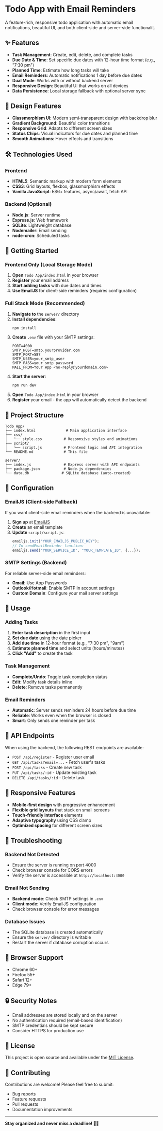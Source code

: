 # Todo App with Email Reminders

A feature-rich, responsive todo application with automatic email notifications, beautiful UI, and both client-side and server-side functionalit.

## ✨ Features

- **Task Management**: Create, edit, delete, and complete tasks
- **Due Date & Time**: Set specific due dates with 12-hour time format (e.g., "7:30 pm")
- **Planned Time**: Estimate how long tasks will take
- **Email Reminders**: Automatic notifications 1 day before due dates
- **Dual Mode**: Works with or without backend server
- **Responsive Design**: Beautiful UI that works on all devices
- **Data Persistence**: Local storage fallback with optional server sync

## 🎨 Design Features

- **Glassmorphism UI**: Modern semi-transparent design with backdrop blur
- **Gradient Background**: Beautiful color transitions
- **Responsive Grid**: Adapts to different screen sizes
- **Status Chips**: Visual indicators for due dates and planned time
- **Smooth Animations**: Hover effects and transitions

## 🛠️ Technologies Used

### Frontend
- **HTML5**: Semantic markup with modern form elements
- **CSS3**: Grid layouts, flexbox, glassmorphism effects
- **Vanilla JavaScript**: ES6+ features, async/await, fetch API

### Backend (Optional)
- **Node.js**: Server runtime
- **Express.js**: Web framework
- **SQLite**: Lightweight database
- **Nodemailer**: Email sending
- **node-cron**: Scheduled tasks

## 🚀 Getting Started

### Frontend Only (Local Storage Mode)
1. **Open** `Todo App/index.html` in your browser
2. **Register** your email address
3. **Start adding tasks** with due dates and times
4. **Use EmailJS** for client-side reminders (requires configuration)

### Full Stack Mode (Recommended)
1. **Navigate to** the `server/` directory
2. **Install dependencies**:
   ```bash
   npm install
   ```
3. **Create** `.env` file with your SMTP settings:
   ```env
   PORT=4000
   SMTP_HOST=smtp.yourprovider.com
   SMTP_PORT=587
   SMTP_USER=your_smtp_user
   SMTP_PASS=your_smtp_password
   MAIL_FROM=Your App <no-reply@yourdomain.com>
   ```
4. **Start the server**:
   ```bash
   npm run dev
   ```
5. **Open** `Todo App/index.html` in your browser
6. **Register** your email - the app will automatically detect the backend

## 📁 Project Structure

```
Todo App/
├── index.html              # Main application interface
├── css/
│   └── style.css          # Responsive styles and animations
├── script/
│   └── script.js          # Frontend logic and API integration
└── README.md              # This file

server/
├── index.js               # Express server with API endpoints
├── package.json           # Node.js dependencies
└── data.db               # SQLite database (auto-created)
```

## 🔧 Configuration

### EmailJS (Client-side Fallback)
If you want client-side email reminders when the backend is unavailable:

1. **Sign up** at [EmailJS](https://www.emailjs.com/)
2. **Create** an email template
3. **Update** `script/script.js`:
   ```javascript
   emailjs.init("YOUR_EMAILJS_PUBLIC_KEY");
   // In sendEmailReminder function:
   emailjs.send("YOUR_SERVICE_ID", "YOUR_TEMPLATE_ID", {...});
   ```

### SMTP Settings (Backend)
For reliable server-side email reminders:

- **Gmail**: Use App Passwords
- **Outlook/Hotmail**: Enable SMTP in account settings
- **Custom Domain**: Configure your mail server settings

## 📱 Usage

### Adding Tasks
1. **Enter task description** in the first input
2. **Set due date** using the date picker
3. **Add due time** in 12-hour format (e.g., "7:30 pm", "9am")
4. **Estimate planned time** and select units (hours/minutes)
5. **Click "Add"** to create the task

### Task Management
- **Complete/Undo**: Toggle task completion status
- **Edit**: Modify task details inline
- **Delete**: Remove tasks permanently

### Email Reminders
- **Automatic**: Server sends reminders 24 hours before due time
- **Reliable**: Works even when the browser is closed
- **Smart**: Only sends one reminder per task

## 🔄 API Endpoints

When using the backend, the following REST endpoints are available:

- `POST /api/register` - Register user email
- `GET /api/tasks?email=...` - Fetch user's tasks
- `POST /api/tasks` - Create new task
- `PUT /api/tasks/:id` - Update existing task
- `DELETE /api/tasks/:id` - Delete task

## 📱 Responsive Features

- **Mobile-first design** with progressive enhancement
- **Flexible grid layouts** that stack on small screens
- **Touch-friendly interface** elements
- **Adaptive typography** using CSS clamp
- **Optimized spacing** for different screen sizes

## 🚨 Troubleshooting

### Backend Not Detected
- Ensure the server is running on port 4000
- Check browser console for CORS errors
- Verify the server is accessible at `http://localhost:4000`

### Email Not Sending
- **Backend mode**: Check SMTP settings in `.env`
- **Client mode**: Verify EmailJS configuration
- Check browser console for error messages

### Database Issues
- The SQLite database is created automatically
- Ensure the `server/` directory is writable
- Restart the server if database corruption occurs

## 🌟 Browser Support

- Chrome 60+
- Firefox 55+
- Safari 12+
- Edge 79+

## 🔒 Security Notes

- Email addresses are stored locally and on the server
- No authentication required (email-based identification)
- SMTP credentials should be kept secure
- Consider HTTPS for production use

## 📄 License

This project is open source and available under the [MIT License](LICENSE).

## 🤝 Contributing

Contributions are welcome! Please feel free to submit:
- Bug reports
- Feature requests
- Pull requests
- Documentation improvements

---

**Stay organized and never miss a deadline! 📅✨**
